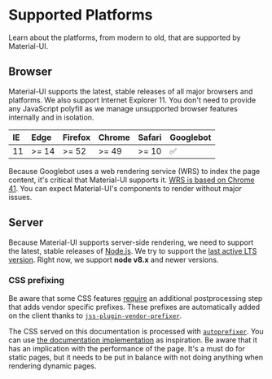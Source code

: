 # Supported Platforms

<p class="description">Learn about the platforms, from modern to old, that are supported by Material-UI.</p>

## Browser

Material-UI supports the latest, stable releases of all major browsers and platforms. We also support Internet Explorer 11. You don't need to provide any JavaScript polyfill as we manage unsupported browser features internally and in isolation.

| IE | Edge  | Firefox | Chrome | Safari | Googlebot |
|:-- |:----- |:------- |:------ |:------ |:--------- |
| 11 | >= 14 | >= 52   | >= 49  | >= 10  | ✅         |

Because Googlebot uses a web rendering service (WRS) to index the page content, it's critical that Material-UI supports it. [WRS is based on Chrome 41](https://developers.google.com/search/docs/guides/rendering). You can expect Material-UI's components to render without major issues.

## Server

Because Material-UI supports server-side rendering, we need to support the latest, stable releases of [Node.js](https://github.com/nodejs/node). We try to support the [last active LTS version](https://github.com/nodejs/Release#lts-schedule1). Right now, we support **node v8.x** and newer versions.

### CSS prefixing

Be aware that some CSS features [require](https://github.com/cssinjs/jss/issues/279) an additional postprocessing step that adds vendor specific prefixes. These prefixes are automatically added on the client thanks to [`jss-plugin-vendor-prefixer`](https://www.npmjs.com/package/jss-plugin-vendor-prefixer).

The CSS served on this documentation is processed with [`autoprefixer`](https://www.npmjs.com/package/autoprefixer). You can use [the documentation implementation](https://github.com/mui-org/material-ui/blob/47aa5aeaec1d4ac2c08fd0e84277d6b91e497557/pages/_document.js#L123) as inspiration. Be aware that it has an implication with the performance of the page. It's a must do for static pages, but it needs to be put in balance with not doing anything when rendering dynamic pages.